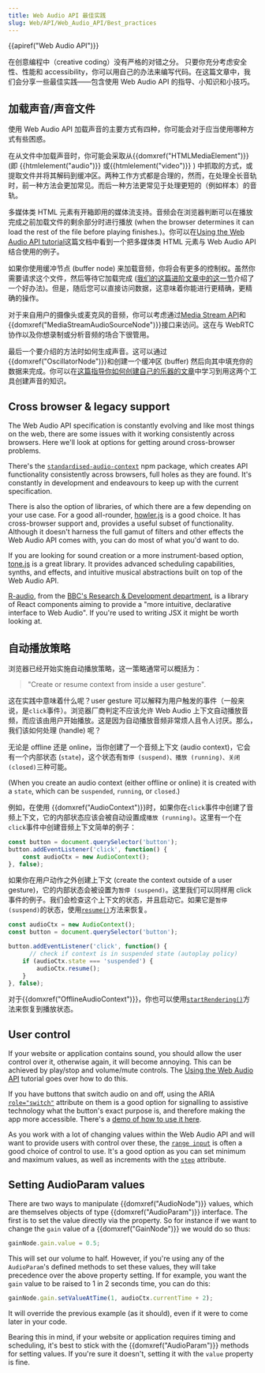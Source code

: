 ```yaml
---
title: Web Audio API 最佳实践
slug: Web/API/Web_Audio_API/Best_practices
---
```

{{apiref("Web Audio API")}}

在创意编程中（creative coding）没有严格的对错之分。 只要你充分考虑安全性、性能和 accessibility，你可以用自己的办法来编写代码。在这篇文章中，我们会分享一些最佳实践——包含使用 Web Audio API 的指导、小知识和小技巧。

## 加载声音/声音文件

使用 Web Audio API 加载声音的主要方式有四种，你可能会对于应当使用哪种方式有些困惑。

在从文件中加载声音时，你可能会采取从{{domxref("HTMLMediaElement")}} (即 {{htmlelement("audio")}} 或{{htmlelement("video")}} ) 中抓取的方式，或提取文件并将其解码到缓冲区。两种工作方式都是合理的，然而，在处理全长音轨时，前一种方法会更加常见。而后一种方法更常见于处理更短的（例如样本）的音轨。

多媒体类 HTML 元素有开箱即用的媒体流支持。音频会在浏览器判断可以在播放完成之前加载文件的剩余部分时进行播放 (when the browser determines it can load the rest of the file before playing finishes.)。你可以在[Using the Web Audio API tutorial](/zh-CN/docs/Web/API/Web_Audio_API/Using_Web_Audio_API)这篇文档中看到一个把多媒体类 HTML 元素与 Web Audio API 结合使用的例子。

如果你使用缓冲节点 (buffer node) 来加载音频，你将会有更多的控制权。虽然你需要请求这个文件，然后等待它加载完成 ([我们的这篇进阶文章中的这一节](/zh-CN/docs/Web/API/Web_Audio_API/Advanced_techniques#Dial_up_%E2%80%94_loading_a_sound_sample)介绍了一个好办法)。但是，随后您可以直接访问数据，这意味着你能进行更精确，更精确的操作。

对于来自用户的摄像头或麦克风的音频，你可以考虑通过[Media Stream API](/zh-CN/docs/Web/API/Media_Streams_API)和{{domxref("MediaStreamAudioSourceNode")}}接口来访问。这在与 WebRTC 协作以及你想录制或分析音频的场合下很管用。

最后一个要介绍的方法时如何生成声音。这可以通过{{domxref("OscillatorNode")}}和创建一个缓冲区 (buffer) 然后向其中填充你的数据来完成。你可以在[这篇指导你如何创建自己的乐器的文章](https://developer.mozilla.org/en-US/docs/Web/API/Web_Audio_API/Advanced_techniques)中学习到用这两个工具创建声音的知识。

## Cross browser & legacy support

The Web Audio API specification is constantly evolving and like most things on the web, there are some issues with it working consistently across browsers. Here we'll look at options for getting around cross-browser problems.

There's the [`standardised-audio-context`](https://github.com/chrisguttandin/standardized-audio-context) npm package, which creates API functionality consistently across browsers, full holes as they are found. It's constantly in development and endeavours to keep up with the current specification.

There is also the option of libraries, of which there are a few depending on your use case. For a good all-rounder, [howler.js](https://howlerjs.com/) is a good choice. It has cross-browser support and, provides a useful subset of functionality. Although it doesn't harness the full gamut of filters and other effects the Web Audio API comes with, you can do most of what you'd want to do.

If you are looking for sound creation or a more instrument-based option, [tone.js](https://tonejs.github.io/) is a great library. It provides advanced scheduling capabilities, synths, and effects, and intuitive musical abstractions built on top of the Web Audio API.

[R-audio](https://github.com/bbc/r-audio), from the [BBC's Research & Development department](https://medium.com/bbc-design-engineering/r-audio-declarative-reactive-and-flexible-web-audio-graphs-in-react-102c44a1c69c), is a library of React components aiming to provide a "more intuitive, declarative interface to Web Audio". If you're used to writing JSX it might be worth looking at.

## 自动播放策略

浏览器已经开始实施自动播放策略，这一策略通常可以概括为：

> "Create or resume context from inside a user gesture".

这在实践中意味着什么呢？user gesture 可以解释为用户触发的事件（一般来说，是`click`事件）。浏览器厂商判定不应该允许 Web Audio 上下文自动播放音频，而应该由用户开始播放。这是因为自动播放音频非常烦人且令人讨厌。那么，我们该如何处理 (handle) 呢？

无论是 offline 还是 online，当你创建了一个音频上下文 (audio context)，它会有一个内部状态 (`state`)，这个状态有`暂停 (suspend)、播放 (running)、关闭 (closed)`三种可能。

(When you create an audio context (either offline or online) it is created with a `state`, which can be `suspended`, `running`, or `closed`.)

例如，在使用 {{domxref("AudioContext")}}时，如果你在`click`事件中创建了音频上下文，它的内部状态应该会被自动设置成`播放 (running)`。这里有一个在`click`事件中创建音频上下文简单的例子：

```js
const button = document.querySelector('button');
button.addEventListener('click', function() {
    const audioCtx = new AudioContext();
}, false);
```

如果你在用户动作之外创建上下文 (create the context outside of a user gesture)，它的内部状态会被设置为`暂停 (suspend)`。这里我们可以同样用 click 事件的例子。我们会检查这个上下文的状态，并且启动它。如果它是`暂停 (suspend)`的状态，使用[`resume()`](https://developer.mozilla.org/en-US/docs/Web/API/BaseAudioContext/resume)方法来恢复。

```js
const audioCtx = new AudioContext();
const button = document.querySelector('button');

button.addEventListener('click', function() {
      // check if context is in suspended state (autoplay policy)
    if (audioCtx.state === 'suspended') {
        audioCtx.resume();
    }
}, false);
```

对于{{domxref("OfflineAudioContext")}}，你也可以使用[`startRendering()`](https://developer.mozilla.org/en-US/docs/Web/API/OfflineAudioContext/startRendering)方法来恢复到播放状态。

## User control

If your website or application contains sound, you should allow the user control over it, otherwise again, it will become annoying. This can be achieved by play/stop and volume/mute controls. The [Using the Web Audio API](https://developer.mozilla.org/en-US/docs/Web/API/Web_Audio_API/Using_Web_Audio_API) tutorial goes over how to do this.

If you have buttons that switch audio on and off, using the ARIA [`role="switch"`](https://developer.mozilla.org/en-US/docs/Web/Accessibility/ARIA/Roles/Switch_role) attribute on them is a good option for signalling to assistive technology what the button's exact purpose is, and therefore making the app more accessible. There's a [demo of how to use it here](https://codepen.io/Wilto/pen/ZoGoQm?editors=1100).

As you work with a lot of changing values within the Web Audio API and will want to provide users with control over these, the [`range input`](https://developer.mozilla.org/en-US/docs/Web/HTML/Element/input/range) is often a good choice of control to use. It's a good option as you can set minimum and maximum values, as well as increments with the [`step`](https://developer.mozilla.org/en-US/docs/Web/HTML/Element/input#attr-step) attribute.

## Setting AudioParam values

There are two ways to manipulate {{domxref("AudioNode")}} values, which are themselves objects of type {{domxref("AudioParam")}} interface. The first is to set the value directly via the property. So for instance if we want to change the `gain` value of a {{domxref("GainNode")}} we would do so thus:

```js
gainNode.gain.value = 0.5;
```

This will set our volume to half. However, if you're using any of the `AudioParam`'s defined methods to set these values, they will take precedence over the above property setting. If for example, you want the `gain` value to be raised to 1 in 2 seconds time, you can do this:

```js
gainNode.gain.setValueAtTime(1, audioCtx.currentTime + 2);
```

It will override the previous example (as it should), even if it were to come later in your code.

Bearing this in mind, if your website or application requires timing and scheduling, it's best to stick with the {{domxref("AudioParam")}} methods for setting values. If you're sure it doesn't, setting it with the `value` property is fine.
